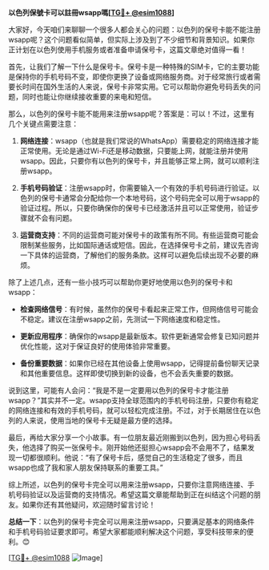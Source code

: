 **以色列保號卡可以註冊wsapp嗎[[TG💪+ @esim1088](https://t.me/s/esim1088)]**

大家好，今天咱们来聊聊一个很多人都会关心的问题：以色列的保号卡能不能注册wsapp呢？这个问题看似简单，但实际上涉及到了不少细节和背景知识。如果你正计划在以色列使用手机服务或者准备申请保号卡，这篇文章绝对值得一看！

首先，让我们了解一下什么是保号卡。保号卡是一种特殊的SIM卡，它的主要功能是保持你的手机号码不变，即使你更换了设备或网络服务商。对于经常旅行或者需要长时间在国外生活的人来说，保号卡非常实用。它可以帮助你避免号码丢失的问题，同时也能让你继续接收重要的来电和短信。

那么，以色列的保号卡能不能用来注册wsapp呢？答案是：可以！不过，这里有几个关键点需要注意：

1. **网络连接**：wsapp（也就是我们常说的WhatsApp）需要稳定的网络连接才能正常使用。无论是通过Wi-Fi还是移动数据，只要能上网，就能注册并使用wsapp。因此，只要你有以色列的保号卡，并且能够正常上网，就可以顺利注册wsapp。

2. **手机号码验证**：注册wsapp时，你需要输入一个有效的手机号码进行验证。以色列的保号卡通常会分配给你一个本地号码，这个号码完全可以用于wsapp的验证过程。所以，只要你确保你的保号卡已经激活并且可以正常使用，验证步骤就不会有问题。

3. **运营商支持**：不同的运营商可能对保号卡的政策有所不同。有些运营商可能会限制某些服务，比如国际通话或短信。因此，在选择保号卡之前，建议先咨询一下具体的运营商，了解他们的服务条款。这样可以避免后续出现不必要的麻烦。

除了上述几点，还有一些小技巧可以帮助你更好地使用以色列的保号卡和wsapp：

- **检查网络信号**：有时候，虽然你的保号卡看起来正常工作，但网络信号可能会不稳定。建议在注册wsapp之前，先测试一下网络速度和稳定性。
  
- **更新应用程序**：确保你的wsapp是最新版本。软件更新通常会修复已知问题并优化性能，这对于保证良好的使用体验非常重要。

- **备份重要数据**：如果你已经在其他设备上使用wsapp，记得提前备份聊天记录和其他重要信息。这样即使切换到新的设备，也不会丢失重要的数据。

说到这里，可能有人会问：“我是不是一定要用以色列的保号卡才能注册wsapp？”其实并不一定。wsapp支持全球范围内的手机号码注册，只要你有稳定的网络连接和有效的手机号码，就可以轻松完成注册。不过，对于长期居住在以色列的人来说，使用当地的保号卡无疑是最方便的选择。

最后，再给大家分享一个小故事。有一位朋友最近刚搬到以色列，因为担心号码丢失，他选择了购买一张保号卡。刚开始他还挺担心wsapp会不会用不了，结果发现一切都很顺利。他说：“有了保号卡后，感觉自己的生活稳定了很多，而且wsapp也成了我和家人朋友保持联系的重要工具。”

综上所述，以色列的保号卡完全可以用来注册wsapp，只要你注意网络连接、手机号码验证以及运营商的支持情况。希望这篇文章能帮助到正在纠结这个问题的朋友。如果你还有其他疑问，欢迎随时留言讨论！

**总结一下**：以色列的保号卡完全可以用来注册wsapp，只要满足基本的网络条件和手机号码验证要求即可。希望大家都能顺利解决这个问题，享受科技带来的便利。😊

[[TG💪+ @esim1088](https://t.me/s/esim1088) ![Image](https://i.postimg.cc/4NQfJmqS/Snipaste-2025-05-13-00-14-12.png)]